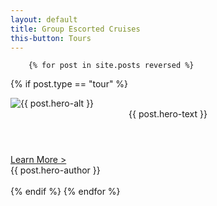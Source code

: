 ```yaml
---
layout: default
title: Group Escorted Cruises
this-button: Tours
---
```

        {% for post in site.posts reversed %}
{% if post.type == "tour" %}
<div class="page">
<div class="picture-book-page-image">
<img src="{{ post.hero-image }}" alt="{{ post.hero-alt }}"/>
</div>
<div class="picture-book-page-text">
<header>
{{ post.hero-text }}
</header>
<div class="action action-button inline-action-button">
<a href="{{ post.url | replace_first:'/','' }}">Learn More&nbsp;&gt;</a>
</div>
</div>
<div class="picture-book-page-image-author">
{{ post.hero-author }}
</div>
</div>
<div class="main-spacer">&nbsp;</div>
{% endif %}
        {% endfor %}

